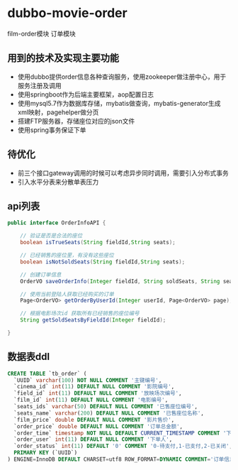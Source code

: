 # dubbo-movie-order
film-order模块
订单模块<br>

## 用到的技术及实现主要功能<br>
* 使用dubbo提供order信息各种查询服务，使用zookeeper做注册中心，用于服务注册及调用<br>
* 使用springboot作为后端主要框架，aop配置日志<br>
* 使用mysql5.7作为数据库存储，mybatis做查询，mybatis-generator生成xml映射，pagehelper做分页<br>
* 搭建FTP服务器，存储座位对应的json文件
* 使用spring事务保证下单

## 待优化
* 前三个接口gateway调用的时候可以考虑异步同时调用，需要引入分布式事务
* 引入水平分表来分散单表压力

## api列表<br>
```java
public interface OrderInfoAPI {

    // 验证是否是合法的座位
    boolean isTrueSeats(String fieldId,String seats);

    // 已经销售的座位里，有没有这些座位
    boolean isNotSoldSeats(String fieldId,String seats);

    // 创建订单信息
    OrderVO saveOrderInfo(Integer fieldId, String soldSeats, String seatsName, Integer userId);

    // 使用当前登陆人获取已经购买的订单
    Page<OrderVO> getOrderByUserId(Integer userId, Page<OrderVO> page);

    // 根据电影场次id 获取所有已经销售的座位编号
    String getSoldSeatsByFieldId(Integer fieldId);

}
```

## 数据表ddl<br>
```sql
CREATE TABLE `tb_order` (
  `UUID` varchar(100) NOT NULL COMMENT '主键编号',
  `cinema_id` int(11) DEFAULT NULL COMMENT '影院编号',
  `field_id` int(11) DEFAULT NULL COMMENT '放映场次编号',
  `film_id` int(11) DEFAULT NULL COMMENT '电影编号',
  `seats_ids` varchar(50) DEFAULT NULL COMMENT '已售座位编号',
  `seats_name` varchar(200) DEFAULT NULL COMMENT '已售座位名称',
  `film_price` double DEFAULT NULL COMMENT '影片售价',
  `order_price` double DEFAULT NULL COMMENT '订单总金额',
  `order_time` timestamp NOT NULL DEFAULT CURRENT_TIMESTAMP COMMENT '下单时间',
  `order_user` int(11) DEFAULT NULL COMMENT '下单人',
  `order_status` int(11) DEFAULT '0' COMMENT '0-待支付,1-已支付,2-已关闭',
  PRIMARY KEY (`UUID`)
) ENGINE=InnoDB DEFAULT CHARSET=utf8 ROW_FORMAT=DYNAMIC COMMENT='订单信息表';
```
